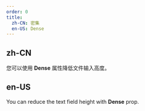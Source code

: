 ```yaml
---
order: 0
title:
  zh-CN: 密集
  en-US: Dense
---
```


## zh-CN

您可以使用 **Dense** 属性降低文件输入高度。

## en-US

You can reduce the text field height with **Dense** prop.
